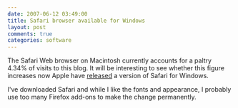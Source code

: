 ```yaml
---
date: 2007-06-12 03:49:00
title: Safari browser available for Windows
layout: post
comments: true
categories: software
---
```

The Safari Web browser on Macintosh currently accounts for a paltry
4.34% of visits to this blog. It will be interesting to see whether this
figure increases now Apple have
[released](http://www.apple.com/safari/download/) a version of Safari
for Windows.

I've downloaded Safari and while I like the fonts and appearance, I
probably use too many Firefox add-ons to make the change permanently.
